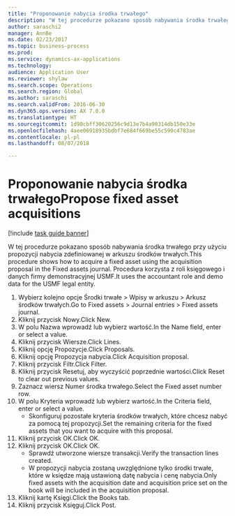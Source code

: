 ```yaml
--- 
title: "Proponowanie nabycia środka trwałego"
description: "W tej procedurze pokazano sposób nabywania środka trwałego przy użyciu propozycji nabycia zdefiniowanej w arkuszu środków trwałych."
author: saraschi2
manager: AnnBe
ms.date: 02/23/2017
ms.topic: business-process
ms.prod: 
ms.service: dynamics-ax-applications
ms.technology: 
audience: Application User
ms.reviewer: shylaw
ms.search.scope: Operations
ms.search.region: Global
ms.author: saraschi
ms.search.validFrom: 2016-06-30
ms.dyn365.ops.version: AX 7.0.0
ms.translationtype: HT
ms.sourcegitcommit: 1d98cbff30620256c9d13e7b4a90314db150e33e
ms.openlocfilehash: 4aee06918935bdbf7e684f669be55c590c4783ae
ms.contentlocale: pl-pl
ms.lasthandoff: 08/07/2018

---
```

# <a name="propose-fixed-asset-acquisitions"></a><span data-ttu-id="e4f68-103">Proponowanie nabycia środka trwałego</span><span class="sxs-lookup"><span data-stu-id="e4f68-103">Propose fixed asset acquisitions</span></span>

[!include [task guide banner](../../includes/task-guide-banner.md)]

<span data-ttu-id="e4f68-104">W tej procedurze pokazano sposób nabywania środka trwałego przy użyciu propozycji nabycia zdefiniowanej w arkuszu środków trwałych.</span><span class="sxs-lookup"><span data-stu-id="e4f68-104">This procedure shows how to acquire a fixed asset using the acquisition proposal in the Fixed assets journal.</span></span> <span data-ttu-id="e4f68-105">Procedura korzysta z roli księgowego i danych firmy demonstracyjnej USMF.</span><span class="sxs-lookup"><span data-stu-id="e4f68-105">It uses the accountant role and demo data for the USMF legal entity.</span></span>

1. <span data-ttu-id="e4f68-106">Wybierz kolejno opcje Środki trwałe > Wpisy w arkuszu > Arkusz środków trwałych.</span><span class="sxs-lookup"><span data-stu-id="e4f68-106">Go to Fixed assets > Journal entries > Fixed assets journal.</span></span>
2. <span data-ttu-id="e4f68-107">Kliknij przycisk Nowy.</span><span class="sxs-lookup"><span data-stu-id="e4f68-107">Click New.</span></span>
3. <span data-ttu-id="e4f68-108">W polu Nazwa wprowadź lub wybierz wartość.</span><span class="sxs-lookup"><span data-stu-id="e4f68-108">In the Name field, enter or select a value.</span></span>
4. <span data-ttu-id="e4f68-109">Kliknij przycisk Wiersze.</span><span class="sxs-lookup"><span data-stu-id="e4f68-109">Click Lines.</span></span>
5. <span data-ttu-id="e4f68-110">Kliknij opcję Propozycje.</span><span class="sxs-lookup"><span data-stu-id="e4f68-110">Click Proposals.</span></span>
6. <span data-ttu-id="e4f68-111">Kliknij opcję Propozycja nabycia.</span><span class="sxs-lookup"><span data-stu-id="e4f68-111">Click Acquisition proposal.</span></span>
7. <span data-ttu-id="e4f68-112">Kliknij przycisk Filtr.</span><span class="sxs-lookup"><span data-stu-id="e4f68-112">Click Filter.</span></span>
8. <span data-ttu-id="e4f68-113">Kliknij przycisk Resetuj, aby wyczyścić poprzednie wartości.</span><span class="sxs-lookup"><span data-stu-id="e4f68-113">Click Reset to clear out previous values.</span></span>
9. <span data-ttu-id="e4f68-114">Zaznacz wiersz Numer środka trwałego.</span><span class="sxs-lookup"><span data-stu-id="e4f68-114">Select the Fixed asset number row.</span></span>
10. <span data-ttu-id="e4f68-115">W polu Kryteria wprowadź lub wybierz wartość.</span><span class="sxs-lookup"><span data-stu-id="e4f68-115">In the Criteria field, enter or select a value.</span></span>
    * <span data-ttu-id="e4f68-116">Skonfiguruj pozostałe kryteria środków trwałych, które chcesz nabyć za pomocą tej propozycji.</span><span class="sxs-lookup"><span data-stu-id="e4f68-116">Set the remaining criteria for the fixed assets that you want to acquire with this proposal.</span></span>  
11. <span data-ttu-id="e4f68-117">Kliknij przycisk OK.</span><span class="sxs-lookup"><span data-stu-id="e4f68-117">Click OK.</span></span>
12. <span data-ttu-id="e4f68-118">Kliknij przycisk OK.</span><span class="sxs-lookup"><span data-stu-id="e4f68-118">Click OK.</span></span>
    * <span data-ttu-id="e4f68-119">Sprawdź utworzone wiersze transakcji.</span><span class="sxs-lookup"><span data-stu-id="e4f68-119">Verify the transaction lines created.</span></span>  
    * <span data-ttu-id="e4f68-120">W propozycji nabycia zostaną uwzględnione tylko środki trwałe, które w księdze mają ustawioną datę nabycia i cenę nabycia.</span><span class="sxs-lookup"><span data-stu-id="e4f68-120">Only fixed assets with the acquisition date and acquisition price set on the book will be included in the acquisition proposal.</span></span>  
13. <span data-ttu-id="e4f68-121">Kliknij kartę Księgi.</span><span class="sxs-lookup"><span data-stu-id="e4f68-121">Click the Books tab.</span></span>
14. <span data-ttu-id="e4f68-122">Kliknij przycisk Księguj.</span><span class="sxs-lookup"><span data-stu-id="e4f68-122">Click Post.</span></span>



